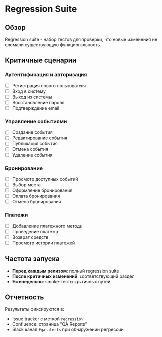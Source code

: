 # Regression Suite

## Обзор

Regression suite - набор тестов для проверки, что новые изменения не сломали существующую функциональность.

## Критичные сценарии

### Аутентификация и авторизация

- [ ] Регистрация нового пользователя
- [ ] Вход в систему
- [ ] Выход из системы
- [ ] Восстановление пароля
- [ ] Подтверждение email

### Управление событиями

- [ ] Создание события
- [ ] Редактирование события
- [ ] Публикация события
- [ ] Отмена события
- [ ] Удаление события

### Бронирование

- [ ] Просмотр доступных событий
- [ ] Выбор места
- [ ] Оформление бронирования
- [ ] Оплата бронирования
- [ ] Отмена бронирования

### Платежи

- [ ] Добавление платежного метода
- [ ] Проведение платежа
- [ ] Возврат средств
- [ ] Просмотр истории платежей

## Частота запуска

- **Перед каждым релизом**: полный regression suite
- **После критичных изменений**: соответствующий раздел
- **Еженедельно**: smoke-тесты критичных путей

## Отчетность

Результаты фиксируются в:
- Issue tracker с меткой `regression`
- Confluence: страница "QA Reports"
- Slack канал `#qa-alerts` при обнаружении регрессии
